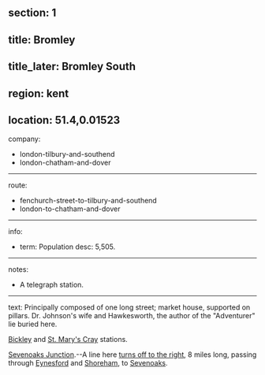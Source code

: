 section: 1
----
title: Bromley
----
title_later: Bromley South
----
region: kent
----
location: 51.4,0.01523
----
company:
- london-tilbury-and-southend
- london-chatham-and-dover
----
route:
- fenchurch-street-to-tilbury-and-southend
- london-to-chatham-and-dover
----
info:
- term: Population
  desc: 5,505.
----
notes:
- A telegraph station.
----
text: Principally composed of one long street; market house, supported on pillars. Dr. Johnson's wife and Hawkesworth, the author of the "Adventurer" lie buried here.

[Bickley](/stations/bickley) and [St. Mary's Cray](/stations/st-marys-cray) stations.

[Sevenoaks Junction](/stations/sevenoaks-junction).--A line here [turns off to the right](/routes/sevenoaks-junction-to-sevenoaks), 8 miles long, passing through [Eynesford](/stations/eynesford) and [Shoreham](/stations/shoreham), to [Sevenoaks](/stations/sevenoaks).
